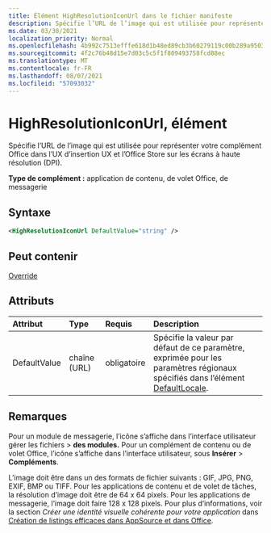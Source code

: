 ```yaml
---
title: Élément HighResolutionIconUrl dans le fichier manifeste
description: Spécifie l’URL de l’image qui est utilisée pour représenter votre complément Office dans l’UX d’insertion UX et l’Office Store sur les écrans à haute résolution (DPI).
ms.date: 03/30/2021
localization_priority: Normal
ms.openlocfilehash: 4b992c7513efffe618d1b48ed89cb3b60279119c00b289a950302c9cc8e8427a
ms.sourcegitcommit: 4f2c76b48d15e7d03c5c5f1f809493758fcd88ec
ms.translationtype: MT
ms.contentlocale: fr-FR
ms.lasthandoff: 08/07/2021
ms.locfileid: "57093032"
---
```

# <a name="highresolutioniconurl-element"></a>HighResolutionIconUrl, élément

Spécifie l’URL de l’image qui est utilisée pour représenter votre complément Office dans l’UX d’insertion UX et l’Office Store sur les écrans à haute résolution (DPI).

**Type de complément :** application de contenu, de volet Office, de messagerie

## <a name="syntax"></a>Syntaxe

```XML
<HighResolutionIconUrl DefaultValue="string" />
```

## <a name="can-contain"></a>Peut contenir

[Override](override.md)

## <a name="attributes"></a>Attributs

|Attribut|Type|Requis|Description|
|:-----|:-----|:-----|:-----|
|DefaultValue|chaîne (URL)|obligatoire|Spécifie la valeur par défaut de ce paramètre, exprimée pour les paramètres régionaux spécifiés dans l’élément [DefaultLocale](defaultlocale.md).|

## <a name="remarks"></a>Remarques

Pour un module de messagerie, l’icône s’affiche dans l’interface utilisateur gérer les fichiers  >  **des modules.** Pour un complément de contenu ou de volet Office, l’icône s’affiche dans l’interface utilisateur, sous **Insérer** > **Compléments**.

L’image doit être dans un des formats de fichier suivants : GIF, JPG, PNG, EXIF, BMP ou TIFF. Pour les applications de contenu et de volet de tâches, la résolution d’image doit être de 64 x 64 pixels. Pour les applications de messagerie, l’image doit faire 128 x 128 pixels. Pour plus d’informations, voir la section _Créer une identité visuelle cohérente pour votre application_ dans [Création de listings efficaces dans AppSource et dans Office](/office/dev/store/create-effective-office-store-listings#create-a-consistent-visual-identity).
